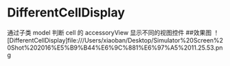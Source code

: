 # DifferentCellDisplay
通过子类 model 判断 cell 的 accessoryView 显示不同的视图控件
##效果图
！[DifferentCellDisplay]file:///Users/xiaoban/Desktop/Simulator%20Screen%20Shot%202016%E5%B9%B44%E6%9C%881%E6%97%A5%2011.25.53.png
